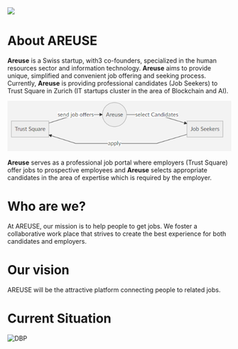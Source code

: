 <img src="https://img.shields.io/badge/Digitalization_of_Business_Process-10%-<green>">

# About AREUSE 
**Areuse** is a Swiss startup, with3 co-founders, specialized in the human resources sector and information technology. 
**Areuse** aims to provide unique, simplified and convenient job offering and seeking process. Currently, **Areuse** is providing professional candidates (Job Seekers) to Trust Square in Zurich (IT startups cluster in the area of Blockchain and AI). 

![the Big Picture](https://github.com/DigiBP/DigiBP-AREUSE/blob/master/src/modelling/areuseGeneral.PNG)

**Areuse** serves as a professional job portal where employers (Trust Square) offer jobs to prospective employees and **Areuse** selects appropriate candidates in the area of expertise which is required by the employer. 

 # Who are we?
At AREUSE, our mission is to help people to get jobs. We foster a collaborative work place that strives to create the best experience for both candidates and employers. 

# Our vision
AREUSE will be the attractive platform connecting people to related jobs.


# Current Situation
![DBP](https://user-images.githubusercontent.com/55685771/67197004-3485c180-f3fc-11e9-8ef5-a00d6ace7dd1.jpg)

